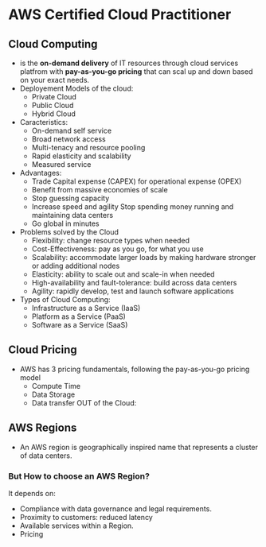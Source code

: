 # AWS Certified Cloud Practitioner

## Cloud Computing
- is the **on-demand delivery** of IT resources through cloud services platfrom with **pay-as-you-go pricing** that can scal up and down based on your exact needs.
- Deployement Models of the cloud:
    - Private Cloud
    - Public Cloud
    - Hybrid Cloud
- Caracteristics:
    - On-demand self service
    - Broad network access
    - Multi-tenacy and resource pooling
    - Rapid elasticity and scalability
    - Measured service
- Advantages:
    - Trade Capital expense (CAPEX) for operational expense (OPEX)
    - Benefit from massive economies of scale
    - Stop guessing capacity
    - Increase speed and agility
    Stop spending money running and maintaining data centers
    - Go global in minutes
- Problems solved by the Cloud
    - Flexibility: change resource types when needed
    - Cost-Effectiveness: pay as you go, for what you use
    - Scalability: accommodate larger loads by making hardware stronger or adding additional nodes
    - Elasticity: ability to scale out and scale-in when needed
    - High-availability and fault-tolerance: build across data centers
    - Agility: rapidly develop, test and launch software applications
- Types of Cloud Computing:
    - Infrastructure as a Service (IaaS)
    - Platform as a Service (PaaS)
    - Software as a Service (SaaS)
## Cloud Pricing
- AWS has 3 pricing fundamentals, following the pay-as-you-go pricing model
    -  Compute Time
    -  Data Storage
    -  Data transfer OUT of the Cloud:
## AWS Regions
-  An AWS region is geographically inspired name that represents a cluster of data centers.
### But How to choose an AWS Region?
It depends on:
- Compliance with data governance and legal
requirements.
- Proximity to customers: reduced latency
- Available services within a Region.
- Pricing


 
